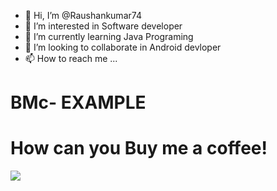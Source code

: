 - 👋 Hi, I’m @Raushankumar74
- 👀 I’m interested in Software developer
- 🌱 I’m currently learning Java Programing 
- 💞️ I’m looking to collaborate in Android devloper 
- 📫 How to reach me ...

<!---
Raushankumar74/Raushankumar74 is a ✨ special ✨ repository because its `README.md` (this file) appears on your GitHub profile.
You can click the Preview link to take a look at your changes.
--->
# BMc- EXAMPLE
# How can you Buy me a coffee!

<a href="https://www.buymeacoffee.com/raushanKumar"><img src="https://img.buymeacoffee.com/button-api/?text=Buy me a coffee&emoji=☕&slug=raushanKumar&button_colour=FF5F5F&font_colour=ffffff&font_family=Arial&outline_colour=000000&coffee_colour=FFDD00" /></a>
